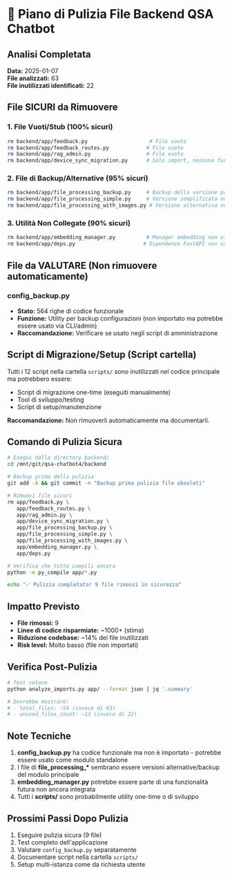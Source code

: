 # 🧹 Piano di Pulizia File Backend QSA Chatbot

## Analisi Completata

**Data:** 2025-01-07  
**File analizzati:** 63  
**File inutilizzati identificati:** 22

## File SICURI da Rimuovere

### 1. File Vuoti/Stub (100% sicuri)
```bash
rm backend/app/feedback.py                    # File vuoto
rm backend/app/feedback_routes.py            # File vuoto  
rm backend/app/rag_admin.py                  # File vuoto
rm backend/app/device_sync_migration.py      # Solo import, nessuna funzionalità
```

### 2. File di Backup/Alternative (95% sicuri)
```bash
rm backend/app/file_processing_backup.py     # Backup della versione principale
rm backend/app/file_processing_simple.py     # Versione semplificata non usata
rm backend/app/file_processing_with_images.py # Versione alternativa non usata
```

### 3. Utilità Non Collegate (90% sicuri)
```bash
rm backend/app/embedding_manager.py          # Manager embedding non utilizzato
rm backend/app/deps.py                      # Dipendenze FastAPI non usate
```

## File da VALUTARE (Non rimuovere automaticamente)

### config_backup.py
- **Stato:** 564 righe di codice funzionale
- **Funzione:** Utility per backup configurazioni (non importato ma potrebbe essere usato via CLI/admin)
- **Raccomandazione:** Verificare se usato negli script di amministrazione

## Script di Migrazione/Setup (Script cartella)
Tutti i 12 script nella cartella `scripts/` sono inutilizzati nel codice principale ma potrebbero essere:
- Script di migrazione one-time (eseguiti manualmente)
- Tool di sviluppo/testing
- Script di setup/manutenzione

**Raccomandazione:** Non rimuoverli automaticamente ma documentarli.

## Comando di Pulizia Sicura

```bash
# Esegui dalla directory backend/
cd /mnt/git/qsa-chatbot4/backend

# Backup prima della pulizia
git add -A && git commit -m "Backup prima pulizia file obsoleti"

# Rimuovi file sicuri
rm app/feedback.py \
   app/feedback_routes.py \
   app/rag_admin.py \
   app/device_sync_migration.py \
   app/file_processing_backup.py \
   app/file_processing_simple.py \
   app/file_processing_with_images.py \
   app/embedding_manager.py \
   app/deps.py

# Verifica che tutto compili ancora
python -m py_compile app/*.py

echo "✅ Pulizia completata! 9 file rimossi in sicurezza"
```

## Impatto Previsto

- **File rimossi:** 9
- **Linee di codice risparmiate:** ~1000+ (stima)
- **Riduzione codebase:** ~14% dei file inutilizzati
- **Risk level:** Molto basso (file non importati)

## Verifica Post-Pulizia

```bash
# Test veloce
python analyze_imports.py app/ --format json | jq '.summary'

# Dovrebbe mostrare:
# - total_files: ~54 (invece di 63)
# - unused_files_count: ~13 (invece di 22)
```

## Note Tecniche

1. **config_backup.py** ha codice funzionale ma non è importato - potrebbe essere usato come modulo standalone
2. I file di **file_processing_\*** sembrano essere versioni alternative/backup del modulo principale
3. **embedding_manager.py** potrebbe essere parte di una funzionalità futura non ancora integrata
4. Tutti i **scripts/** sono probabilmente utility one-time o di sviluppo

## Prossimi Passi Dopo Pulizia

1. Eseguire pulizia sicura (9 file)
2. Test completo dell'applicazione
3. Valutare `config_backup.py` separatamente
4. Documentare script nella cartella `scripts/`
5. Setup multi-istanza come da richiesta utente
